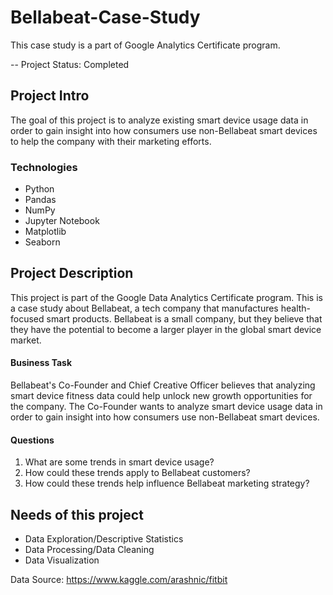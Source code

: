 # Bellabeat-Case-Study

This case study is a part of Google Analytics Certificate program.

-- Project Status: Completed

## Project Intro

The goal of this project is to analyze existing smart device usage data in order to gain insight into how consumers use non-Bellabeat smart devices to help the company with their marketing efforts.

### Technologies

  * Python
  * Pandas
  * NumPy
  * Jupyter Notebook
  * Matplotlib
  * Seaborn

## Project Description

This project is part of the Google Data Analytics Certificate program. This is a case study about Bellabeat, a tech company that manufactures health-focused smart products. Bellabeat is a small company, but they believe that they have the potential to become a larger player in the global smart device market.

#### Business Task
Bellabeat's Co-Founder and Chief Creative Officer believes that analyzing smart device fitness data could help unlock new growth opportunities for the company. The Co-Founder wants to analyze smart device usage data in order to gain insight into how consumers use non-Bellabeat smart devices.

#### Questions

1. What are some trends in smart device usage?
2. How could these trends apply to Bellabeat customers?
3. How could these trends help influence Bellabeat marketing strategy?

## Needs of this project

  * Data Exploration/Descriptive Statistics
  * Data Processing/Data Cleaning
  * Data Visualization

Data Source: https://www.kaggle.com/arashnic/fitbit
